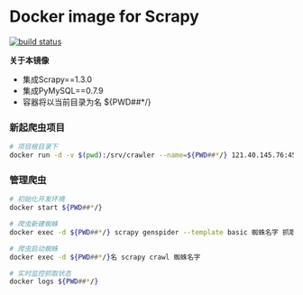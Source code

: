 # Docker image for Scrapy

[![build status](https://121.40.145.76/docker/scrapy/badges/master/build.svg)](https://121.40.145.76/docker/scrapy/commits/master)

**关于本镜像**
* 集成Scrapy==1.3.0  
* 集成PyMySQL==0.7.9  
* 容器将以当前目录为名 ${PWD##*/}

### 新起爬虫项目
```bash
# 项目根目录下
docker run -d -v $(pwd):/srv/crawler --name=${PWD##*/} 121.40.145.76:4567/docker/scrapy:latest
```

### 管理爬虫
```bash
# 初始化开发环境
docker start ${PWD##*/}

# 爬虫新建蜘蛛
docker exec -d ${PWD##*/} scrapy genspider --template basic 蜘蛛名字 抓取域名

# 爬虫启动蜘蛛
docker exec -d ${PWD##*/}名 scrapy crawl 蜘蛛名字

# 实时监控抓取状态
docker logs ${PWD##*/}
```
